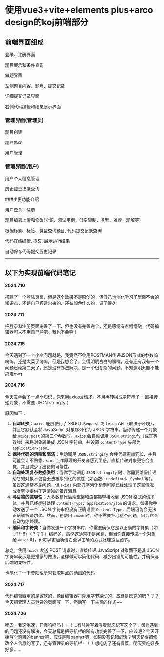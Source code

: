# 使用vue3+vite+elements plus+arco design的koj前端部分

## 前端界面组成

登录、注册界面

题目展示和条件查询

做题界面

左侧题目内容、题解、提交记录

详细提交记录界面

右侧代码编辑和结果展示界面

### 管理界面(管理员)

题目创建

题目修改

用户管理

### 管理界面(用户)

用户个人信息管理

历史提交记录查询

###主要功能介绍

用户登录、注册

题目编辑上传和修改(介绍、测试用例、时空限制、类型、难度、题解等)

根据标题、标签、类型查询题目, 代码提交记录查询

代码在线编辑, 提交, 展示运行结果

自动保存代码提交历史记录

---



## 以下为实现前端代码笔记

#### 2024.7.10

搭建了一个登陆页面，但是这个效果不是原创的，但自己也消化学习了里面不会的知识点，还是自己搭建出来的，还有颜色什么的，调了很久

#### 2024.7.11

把登录和注册页面完善了一下，但也没有完善完全，还是感觉有点懵懵哒，代码编辑器可以不用自己写吧，我也不会啊！

#### 2024.7.15

今天遇到了一个小小问题就是，我竟然不会用POSTMAN传递JSON形式的参数呜呜呜，还是太菜了呜呜，但是我想会了，会得明明白白的嘿嘿，还有还有我有一个问题已经第二天了，还是没有办法解决，是一个很复杂的问题，不知道明天能不能搞定qwq

#### 2024.7.16

今天又学会了一点小知识，原来用axios发请求，不用再转换成字符串了（ 直接传递对象，不需要 JSON.stringify ）

原因如下：

1. **自动转换**：`axios` 底层使用了 `XMLHttpRequest` 或 `fetch` API（取决于环境），并且它默认会将 JavaScript 对象序列化为 JSON 字符串。当你传递一个对象给 `axios.post` 的第二个参数时，`axios` 会自动调用 `JSON.stringify`（或其等效物）来将对象转换成 JSON 字符串，并设置 `Content-Type` 头部为 `application/json`。
2. **保持代码的清晰和简洁**：手动调用 `JSON.stringify` 会使代码更加冗长，并且可能会让不熟悉 `axios` 工作原理的开发者感到困惑。直接传递对象更符合直觉，并且减少了出错的可能性。
3. **自动处理复杂数据类型**：当你手动调用 `JSON.stringify` 时，你需要确保传递给它的对象不包含无法被序列化的属性（如函数、`undefined`、`Symbol` 等）。虽然这通常不是问题，但 `axios` 内部的序列化机制可能已经处理了这些情况，或者至少提供了更清晰的错误消息。
4. **与后端的兼容性**：大多数现代后端框架和库都期望接收到 JSON 格式的请求体，并且已经能够处理 `Content-Type: application/json` 的请求。如果你手动发送了一个 JSON 字符串但没有正确设置 `Content-Type`，后端可能会无法正确解析请求体。然而，在使用 `axios` 时，你不需要担心这个问题，因为它会自动为你处理。
5. **编码和字符集**：当你发送一个字符串时，你需要确保它是以正确的字符集（如 UTF-8）（？？？）编码的。虽然这通常不是问题，但当你直接传递一个对象给 `axios` 时，你可以更加确信它会以正确的方式处理这些细节。

总之，使用 `axios` 发送 POST 请求时，直接传递 JavaScript 对象而不是其 JSON 字符串表示是更推荐的做法。这样做可以简化代码、减少出错的可能性，并确保与后端的兼容性。

也简化了一下登陆注册时获取焦点的动画的代码

#### 2024.7.17

代码编辑器用的是微软的，题目编辑器打算用字节跳动的，应该是欧克的吧？？？今天把管理人员登录的页面写一下，然后写一下主页的样式~~
#### 2024.7.26

哇去，我这龟速，好慢呜呜呜！！！...有时候写着写着就忘记写这个了，因为遇到的问题还没有解决，今天总算是把导航栏的所有功能完善了一下，应该吧？今天开始写个题目的banner吧，应该是叫banner吧，如果没有记错的话？明天记得把修改个人信息的写了，还有管理员的导航栏！！！想吃肉了还有青菜，明天要吃好多好多......

